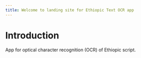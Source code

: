 ```yaml
---
title: Welcome to landing site for Ethiopic Text OCR app
---
```

<div>
  <h1>Introduction</h1>
  <p>App for optical character recognition (OCR) of Ethiopic script.</p>
</div>
